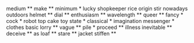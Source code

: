 medium **	make ** minimum *	lucky	shopkeeper	rice	origin	stir	nowadays	outdoors	helmet **	dial **	enthusiasm **	wavelength **	queer **	fancy *	cock *	robot	top	cake	toy	state *	classical *	imagination	messenger *	clothes	basic	lorry **	vague **	pile *	proceed **	illness	inevitable **	deceive **	as	loaf **	stare **	jacket	stiffen **